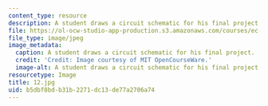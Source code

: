 ```yaml
---
content_type: resource
description: A student draws a circuit schematic for his final project.
file: https://ol-ocw-studio-app-production.s3.amazonaws.com/courses/ec-s06-practical-electronics-fall-2004/b5dbf8bdb31b2271dc13de77a2706a74_12.jpg
file_type: image/jpeg
image_metadata:
  caption: A student draws a circuit schematic for his final project.
  credit: 'Credit: Image courtesy of MIT OpenCourseWare.'
  image-alt: A student draws a circuit schematic for his final project.
resourcetype: Image
title: 12.jpg
uid: b5dbf8bd-b31b-2271-dc13-de77a2706a74
---
```

